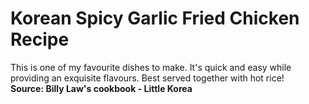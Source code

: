 # Korean Spicy Garlic Fried Chicken Recipe 
This is one of my favourite dishes to make. It's quick and easy while providing an exquisite flavours.
Best served together with hot rice! <br>
**Source: Billy Law's cookbook - Little Korea**
